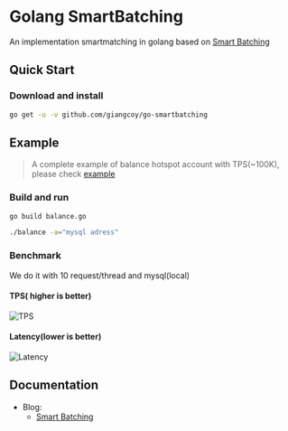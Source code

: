 # Golang SmartBatching
An implementation smartmatching in golang based on [Smart Batching](https://mechanical-sympathy.blogspot.com/2011/10/smart-batching.html)
    
## Quick Start
### Download and install
```bash
go get -u -v github.com/giangcoy/go-smartbatching
```
## Example
> A complete example of balance hotspot account with TPS(~100K), please check [example](/example)
### Build and run
```bash
go build balance.go

./balance -a="mysql adress"
```
### Benchmark
We do it with 10 request/thread and mysql(local)

#### TPS( higher is better)
![TPS](https://user-images.githubusercontent.com/17874394/191669973-55c08ee5-a925-456e-95d3-04e80893c6e1.png)
#### Latency(lower is better)
![Latency](https://user-images.githubusercontent.com/17874394/191670018-5b8c2158-89e1-4ab8-b5a8-63c8c6b40853.png)
## **Documentation**
- Blog:
    - [Smart Batching](https://mechanical-sympathy.blogspot.com/2011/10/smart-batching.html)
